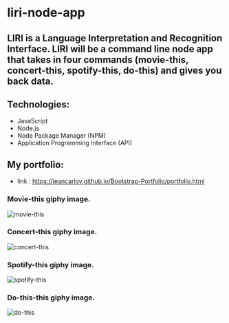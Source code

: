 

# liri-node-app
##  LIRI is a Language Interpretation and Recognition Interface. LIRI will be a command line node app that takes in four commands (movie-this, concert-this, spotify-this, do-this) and gives you back data.

## Technologies:
* JavaScript
* Node.js
* Node Package Manager (NPM)
* Application Programming Interface (API)

## My portfolio: 
* link : https://jeancarlov.github.io/Bootstrap-Portfolio/portfolio.html

### Movie-this giphy image.
![movie-this](https://user-images.githubusercontent.com/39811614/55034621-3d402180-4fec-11e9-893b-c8e86775178e.gif)

### Concert-this giphy image.
![concert-this](https://user-images.githubusercontent.com/39811614/55035537-98731380-4fee-11e9-9442-0ee91b51a0e4.gif)

### Spotify-this giphy image.
![spotify-this](https://user-images.githubusercontent.com/39811614/55035559-a4f76c00-4fee-11e9-9fc1-eda23efb0569.gif)

### Do-this-this giphy image.

![do-this](https://user-images.githubusercontent.com/39811614/55035572-b3458800-4fee-11e9-8333-f6128e94e032.gif)